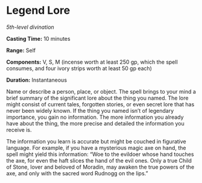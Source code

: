 <title>Legend Lore</title>

# Legend Lore

_5th-level divination_

**Casting Time:** 10 minutes

**Range:** Self

**Components:** V, S, M (incense worth at
least 250 gp, which the spell consumes, and
four ivory strips worth at least 50 gp each)

**Duration:** Instantaneous

Name or describe a person, place, or object.
The spell brings to your mind a brief summary
of the significant lore about the thing you
named. The lore might consist of current
tales, forgotten stories, or even secret lore
that has never been widely known. If the
thing you named isn’t of legendary
importance, you gain no information. The more
information you already have about the thing,
the more precise and detailed the information
you receive is.

The information you learn is accurate but
might be couched in figurative language. For
example, if you have a mysterious magic axe
on hand, the spell might yield this
information: “Woe to the evildoer whose hand
touches the axe, for even the haft slices the
hand of the evil ones. Only a true Child of
Stone, lover and beloved of Moradin, may
awaken the true powers of the axe, and only
with the sacred word Rudnogg on the lips.”



